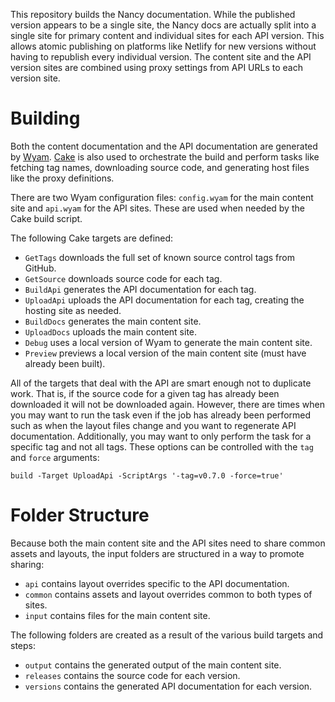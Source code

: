 This repository builds the Nancy documentation. While the published version appears to be a single site, the Nancy docs are actually split into a single site for primary content and individual sites for each API version. This allows atomic publishing on platforms like Netlify for new versions without having to republish every individual version. The content site and the API version sites are combined using proxy settings from API URLs to each version site.

# Building

Both the content documentation and the API documentation are generated by [Wyam](https://wyam.io). [Cake](https://cakebuild.net) is also used to orchestrate the build and perform tasks like fetching tag names, downloading source code, and generating host files like the proxy definitions.

There are two Wyam configuration files: `config.wyam` for the main content site and `api.wyam` for the API sites. These are used when needed by the Cake build script.

The following Cake targets are defined:

* `GetTags` downloads the full set of known source control tags from GitHub.
* `GetSource` downloads source code for each tag.
* `BuildApi` generates the API documentation for each tag.
* `UploadApi` uploads the API documentation for each tag, creating the hosting site as needed.
* `BuildDocs` generates the main content site.
* `UploadDocs` uploads the main content site.
* `Debug` uses a local version of Wyam to generate the main content site.
* `Preview` previews a local version of the main content site (must have already been built).

All of the targets that deal with the API are smart enough not to duplicate work. That is, if the source code for a given tag has already been downloaded it will not be downloaded again. However, there are times when you may want to run the task even if the job has already been performed such as when the layout files change and you want to regenerate API documentation. Additionally, you may want to only perform the task for a specific tag and not all tags. These options can be controlled with the `tag` and `force` arguments:

```
build -Target UploadApi -ScriptArgs '-tag=v0.7.0 -force=true'
```

# Folder Structure

Because both the main content site and the API sites need to share common assets and layouts, the input folders are structured in a way to promote sharing:

* `api` contains layout overrides specific to the API documentation.
* `common` contains assets and layout overrides common to both types of sites.
* `input` contains files for the main content site.

The following folders are created as a result of the various build targets and steps:

* `output` contains the generated output of the main content site.
* `releases` contains the source code for each version.
* `versions` contains the generated API documentation for each version.
